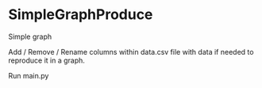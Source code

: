 # SimpleGraphProduce
Simple graph

Add / Remove / Rename columns within data.csv file with data if needed to reproduce it in a graph.

Run main.py

